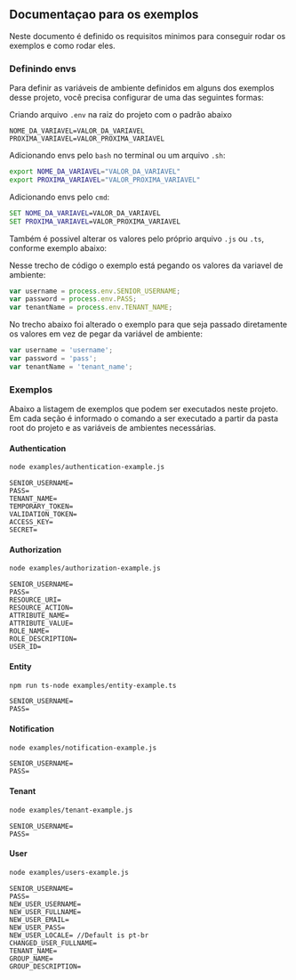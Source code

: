 ## Documentaçao para os exemplos

Neste documento é definido os requisitos minimos para conseguir rodar os exemplos e como rodar eles.

### Definindo envs

Para definir as variáveis de ambiente definidos em alguns dos exemplos desse projeto, você precisa configurar de uma das seguintes formas:

Criando arquivo `.env` na raiz do projeto com o padrão abaixo

```
NOME_DA_VARIAVEL=VALOR_DA_VARIAVEL
PROXIMA_VARIAVEL=VALOR_PROXIMA_VARIAVEL
```

Adicionando envs pelo `bash` no terminal ou um arquivo `.sh`:

```bash
export NOME_DA_VARIAVEL="VALOR_DA_VARIAVEL"
export PROXIMA_VARIAVEL="VALOR_PROXIMA_VARIAVEL"
```

Adicionando envs pelo `cmd`:

```bat
SET NOME_DA_VARIAVEL=VALOR_DA_VARIAVEL
SET PROXIMA_VARIAVEL=VALOR_PROXIMA_VARIAVEL
```

Também é possivel alterar os valores pelo próprio arquivo `.js` ou `.ts`, conforme exemplo abaixo:

Nesse trecho de código o exemplo está pegando os valores da variavel de ambiente:

```js
var username = process.env.SENIOR_USERNAME;
var password = process.env.PASS;
var tenantName = process.env.TENANT_NAME;
```

No trecho abaixo foi alterado o exemplo para que seja passado diretamente os valores em vez de pegar da variável de ambiente:

```js
var username = 'username';
var password = 'pass';
var tenantName = 'tenant_name';
```

### Exemplos

Abaixo a listagem de exemplos que podem ser executados neste projeto. Em cada seção é informado o comando a ser executado a partir da pasta root do projeto e as variáveis de ambientes necessárias.

#### Authentication

```bash
node examples/authentication-example.js
```

```
SENIOR_USERNAME=
PASS=
TENANT_NAME=
TEMPORARY_TOKEN=
VALIDATION_TOKEN=
ACCESS_KEY=
SECRET=
```

#### Authorization

```bash
node examples/authorization-example.js
```

```
SENIOR_USERNAME=
PASS=
RESOURCE_URI=
RESOURCE_ACTION=
ATTRIBUTE_NAME=
ATTRIBUTE_VALUE=
ROLE_NAME=
ROLE_DESCRIPTION=
USER_ID=
```

#### Entity

```bash
npm run ts-node examples/entity-example.ts
```

```
SENIOR_USERNAME=
PASS=
```

#### Notification

```bash
node examples/notification-example.js
```

```
SENIOR_USERNAME=
PASS=
```

#### Tenant

```bash
node examples/tenant-example.js
```

```
SENIOR_USERNAME=
PASS=
```

#### User

```bash
node examples/users-example.js
```

```
SENIOR_USERNAME=
PASS=
NEW_USER_USERNAME=
NEW_USER_FULLNAME=
NEW_USER_EMAIL=
NEW_USER_PASS=
NEW_USER_LOCALE= //Default is pt-br
CHANGED_USER_FULLNAME=
TENANT_NAME=
GROUP_NAME=
GROUP_DESCRIPTION=
```
